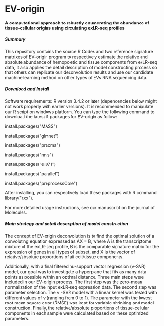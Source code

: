 # **EV-origin**

#### **A computational approach to robustly enumerating the abundance of tissue-cellular origins using circulating exLR-seq profiles**


##### **Summary**

This repository contains the source R Codes and two reference signature matrixes of EV-origin program to respectively estimate the relative and absolute abundance of hemopoietic and tissue components from exLR-seq data, it also applies the detail description of model constructing process so that others can replicate our deconvolution results and use our candidate machine learning method on other types of EVs RNA sequencing data.

##### **Download and Install**

Software requirements: R version 3.4.2 or later (dependencies below might not work properly with earlier versions). It is recommended to manipulate our R script on windows platform. You can type the following command to download the latest R packages for EV-origin as follow:

install.packages("MASS")

install.packages("glmnet")

install.packages("pracma")

install.packages("nnls")

install.packages("e1071")

install.packages("parallel")

install.packages("preprocessCore")

After installing, you can respectively load these packages with R command library("xxx").

For more detailed usage instructions, see our manuscript on the journal of Molecules.

##### **Main strategy and detail description of model construction**

The concept of EV-origin deconvolution is to find the optimal solution of a convoluting equation expressed as AX = B, where A is the transcriptome mixture of the exLR-seq profile, B is the comparable signature matrix for the expression of genes in all types of subset, and X is the vector of relative/absolute proportions of all cell/tissue components. 

Additionally, with a final filtered nu-support vector regression (ν-SVR) model, our goal was to investigate a hyperplane that fits as many data points as possible within an optimal distance. Three main steps were included in our EV-origin process. The first step was the zero-mean normalization of the input exLR-seq expression data. The second step was parameter selection. The ν -SVR model with a linear kernel was tested with different values of ν (ranging from 0 to 1). The parameter with the lowest root mean square error (RMSE) was kept for variable shrinking and model construction. Finally, the relative/absolute proportions of tissue-cellular components in each sample were calculated based on these optimized parameters.

 
